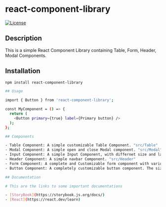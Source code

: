 # react-component-library

[![License](https://img.shields.io/badge/License-MIT-blue.svg)](https://opensource.org/licenses/MIT)

## Description

This is a simple React Component Library containing Table, Form, Header, Modal Components.

## Installation

```bash
npm install react-component-library

## Usage

import { Button } from 'react-component-library';

const MyComponent = () => {
  return (
    <Button primary={true} label={Primary button} />
  );
};

## Components

- Table Component: A simple customizable Table Component. "src/Table"
- Modal Component: A simple open and close Modal component. "src/Modal"
- Input Component: A simple Input Component, with differnet size and label depending on the props passed. "src/Input"
- Header Component: A simple navbar Component. "src/Header"
- Form Component: A complete and Customizable form component with various form elements. "src/Form"
- Button Component: A completely customizable button component. The size, color, label can be customized. "src/Button"

## Documentation

# This are the links to some important documentations

- [StoryBook](https://storybook.js.org/docs/)
- [React](https://react.dev/learn)



